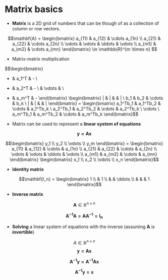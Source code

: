 # Matrix basics


- **Matrix** is a 2D grid of numbers that can be though of as a collection of column or row vectors.

$$\mathbf{A} = \begin{bmatrix}
a_{11} & a_{12} & \cdots a_{1n} \\
a_{21} & a_{22} & \cdots a_{2n} \\
\vdots & \vdots & \ddots & \vdots \\
a_{m1} & a_{m2} & \cdots a_{mn}
\end{bmatrix} \in \mathbb{R}^{m \times n} $$

- Matrix-matrix multiplication

$$\begin{bmatrix}
- & a_1^T & - \\
- & a_2^T & - \\
& \vdots & \\
- & a_m^T & - 
\end{bmatrix} \begin{bmatrix}
| & | & & | \\
b_1 & b_2 & \cdots & b_k \\
| & | & & | 
\end{bmatrix} = \begin{bmatrix}
a_1^Tb_1 & a_1^Tb_2 & \cdots & a_1^Tb_k \\
a_2^Tb_1 & a_2^Tb_2 & \cdots & a_2^Tb_k \\
\cdots \\
a_m^Tb_1 & a_m^Tb_2 & \cdots & a_m^Tb_k 
\end{bmatrix}$$

- Matrix can be used to represent a **linear system of equations**

$$\mathbf{y = Ax}$$

$$\begin{bmatrix}
y_1 \\
y_2 \\
\vdots \\
y_m
\end{bmatrix} = \begin{bmatrix}
a_{11} & a_{12} & \cdots & a_{1n} \\
a_{21} & a_{22} & \cdots & a_{2n} \\
\vdots & \vdots & \ddots & \vdots \\
a_{m1} & a_{m2} & \cdots & a_{mn}
\end{bmatrix} \begin{bmatrix}
x_1 \\
x_2 \\
\vdots \\
x_n
\end{bmatrix}$$

- **Identity matrix**

$$\mathbf{I_n} = \begin{bmatrix}
1 \\
& 1 \\
& & \ddots \\
& & & 1
\end{bmatrix}$$

- **Inverse matrix**

$$\mathbf{A} \in \mathbb{R}^{n \times n}$$

$$\mathbf{A^{-1}A = AA^{-1} = I_n}$$

- **Solving** a linear system of equations with the inverse (assuming $\mathbf{A}$ is **invertible**)

$$A \in \mathbb{R}^{n \times n}$$
$$\mathbf{y = Ax}$$

$$\mathbf{A^{-1}y = A^{-1}Ax}$$

$$\mathbf{A^{-1}y = x} $$
